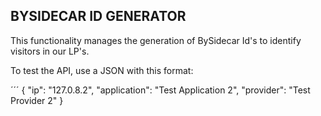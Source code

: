 ## BYSIDECAR ID GENERATOR

This functionality manages the generation of BySidecar Id's to identify visitors in our LP's. 


To test the API, use a JSON with this format:

´´´
{
	"ip": "127.0.8.2",
	"application": "Test Application 2",
	"provider": "Test Provider 2"
}
```